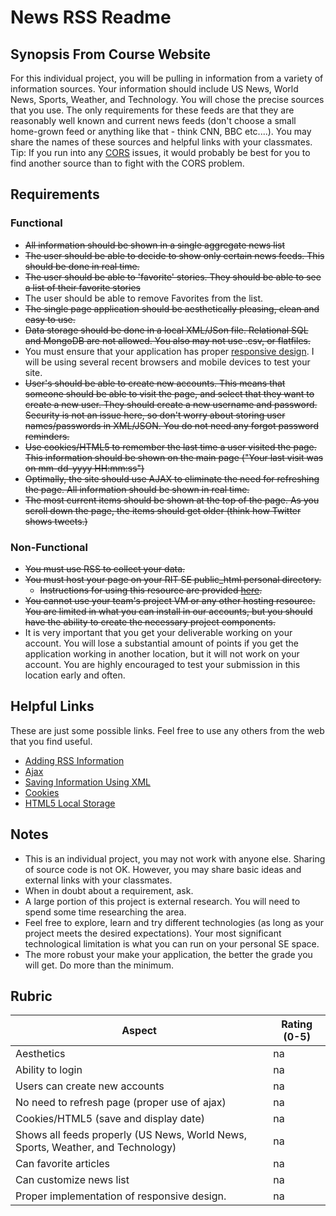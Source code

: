 # News RSS Readme

## Synopsis From Course Website
 For this individual project, you will be pulling in information from a variety of information sources. Your information should include US News, World News, Sports, Weather, and Technology. You will chose the precise sources that you use. The only requirements for these feeds are that they are reasonably well known and current news feeds (don't choose a small home-grown feed or anything like that - think CNN, BBC etc....). You may share the names of these sources and helpful links with your classmates. Tip: If you run into any [CORS](https://developer.mozilla.org/en-US/docs/Web/HTTP/Access_control_CORS) issues, it would probably be best for you to find another source than to fight with the CORS problem.

## Requirements
 
### Functional
 * <s>All information should be shown in a single aggregate news list</s>
 * <s>The user should be able to decide to show only certain news feeds. This should be done in real time.</s>
 * <s>The user should be able to 'favorite' stories. They should be able to see a list of their favorite stories</s>
 * The user should be able to remove Favorites from the list.
 * <s>The single page application should be aesthetically pleasing, clean and easy to use.</s>
 * <s>Data storage should be done in a local XML/JSon file. Relational SQL and MongoDB are not allowed. You also may not use .csv, or flatfiles.</s>
 * You must ensure that your application has proper [responsive design](http://www.w3schools.com/html/html_responsive.asp). I will be using several recent browsers and mobile devices to test your site.
 * <s>User's should be able to create new accounts. This means that someone should be able to visit the page, and select that they want to create a new user. They should create a new username and password. Security is not an issue here, so don't worry about storing user names/passwords in XML/JSON. You do not need any forgot password reminders.</s>
 * <s>Use cookies/HTML5 to remember the last time a user visited the page. This information should be shown on the main page ("Your last visit was on mm-dd-yyyy HH:mm:ss")</s>
 * <s>Optimally, the site should use AJAX to eliminate the need for refreshing the page. All information should be shown in real time.</s>
 * <s>The most current items should be shown at the top of the page. As you scroll down the page, the items should get older (think how Twitter shows tweets.)</s>

### Non-Functional
 * <s>You must use RSS to collect your data.</s>
 * <s>You must host your page on your RIT SE public_html personal directory.</s>
    * <s>Instructions for using this resource are provided [here](http://www.se.rit.edu/~swen-344/resources/SE_public_HTML_instructions.html).</s>
 * <s>You cannot use your team's project VM or any other hosting resource. You are limited in what you can install in our accounts, but you should have the ability to create the necessary project components.</s>
 * It is very important that you get your deliverable working on your account. You will lose a substantial amount of points if you get the application working in another location, but it will not work on your account. You are highly encouraged to test your submission in this location early and often.

## Helpful Links
 These are just some possible links. Feel free to use any others from the web that you find useful.
 
 * [Adding RSS Information](http://www.developerdrive.com/2012/03/a-simple-way-to-add-free-news-content-to-your-website/)
 * [Ajax](http://www.tutorialspoint.com/ajax/)
 * [Saving Information Using XML](http://www.w3schools.com/xml/xml_usedfor.asp)
 * [Cookies](http://www.w3schools.com/js/js_cookies.asp)
 * [HTML5 Local Storage](http://www.w3schools.com/html/html5_webstorage.asp)

## Notes
 * This is an individual project, you may not work with anyone else. Sharing of source code is not OK. However, you may share basic ideas and external links with your classmates.
 * When in doubt about a requirement, ask.
 * A large portion of this project is external research. You will need to spend some time researching the area.
 * Feel free to explore, learn and try different technologies (as long as your project meets the desired expectations). Your most significant technological limitation is what you can run on your personal SE space.
 * The more robust your make your application, the better the grade you will get. Do more than the minimum.
 
## Rubric
 | Aspect | Rating (0-5) |
 |---|---|
 | Aesthetics | na |
 | Ability to login | na |
 | Users can create new accounts | na |
 | No need to refresh page (proper use of ajax)	| na |
 | Cookies/HTML5 (save and display date) | na |
 | Shows all feeds properly (US News, World News, Sports, Weather, and Technology) | na |	
 | Can favorite articles | na |
 | Can customize news list | na |
 | Proper implementation of responsive design. | na |